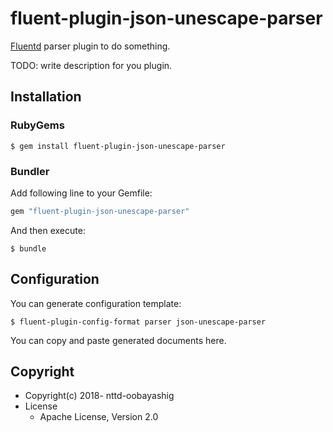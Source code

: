# fluent-plugin-json-unescape-parser

[Fluentd](https://fluentd.org/) parser plugin to do something.

TODO: write description for you plugin.

## Installation

### RubyGems

```
$ gem install fluent-plugin-json-unescape-parser
```

### Bundler

Add following line to your Gemfile:

```ruby
gem "fluent-plugin-json-unescape-parser"
```

And then execute:

```
$ bundle
```

## Configuration

You can generate configuration template:

```
$ fluent-plugin-config-format parser json-unescape-parser
```

You can copy and paste generated documents here.

## Copyright

* Copyright(c) 2018- nttd-oobayashig
* License
  * Apache License, Version 2.0
